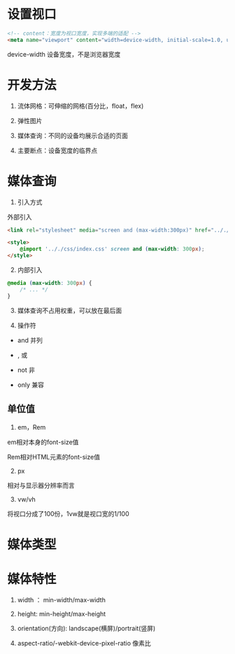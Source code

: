 # 设置视口

```html
<!-- content：宽度为视口宽度，实现多端的适配 -->
<meta name="viewport" content="width=device-width, initial-scale=1.0, user-scalable='no',minimum-scale=1.0, maximum-scale=1.0">
```
device-width 设备宽度，不是浏览器宽度

# 开发方法

1. 流体网格：可伸缩的网格(百分比，float，flex)

2. 弹性图片

3. 媒体查询：不同的设备均展示合适的页面

4. 主要断点：设备宽度的临界点

# 媒体查询

1. 引入方式

外部引入

```html
<link rel="stylesheet" media="screen and (max-width:300px)" href=".././css/index.css">

<style>
    @import '.././css/index.css' screen and (max-width: 300px);
</style>

```

2. 内部引入

```css
@media (max-width: 300px) {
    /* ... */
}
```

3. 媒体查询不占用权重，可以放在最后面

4. 操作符

- and  并列

- ,    或

- not  非

- only 兼容

## 单位值

1. em，Rem

em相对本身的font-size值

Rem相对HTML元素的font-size值

2. px

相对与显示器分辨率而言

3. vw/vh

将视口分成了100份，1vw就是视口宽的1/100

# 媒体类型

# 媒体特性

1. width ： min-width/max-width

2. height: min-height/max-height

3. orientation(方向): landscape(横屏)/portrait(竖屏)

4. aspect-ratio/-webkit-device-pixel-ratio 像素比